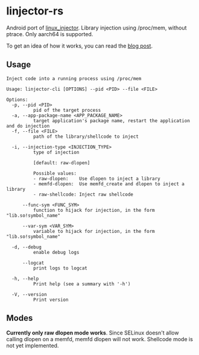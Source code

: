 # linjector-rs

Android port of [linux_injector](https://github.com/namazso/linux_injector). Library injection using /proc/mem, without ptrace. Only aarch64 is supported.

To get an idea of how it works, you can read the [blog post](https://erfur.github.io/blog/dev/code-injection-without-ptrace).

## Usage

```
Inject code into a running process using /proc/mem

Usage: linjector-cli [OPTIONS] --pid <PID> --file <FILE>

Options:
  -p, --pid <PID>
          pid of the target process
  -a, --app-package-name <APP_PACKAGE_NAME>
          target application's package name, restart the application and do injection
  -f, --file <FILE>
          path of the library/shellcode to inject

  -i, --injection-type <INJECTION_TYPE>
          type of injection

          [default: raw-dlopen]

          Possible values:
          - raw-dlopen:    Use dlopen to inject a library
          - memfd-dlopen:  Use memfd_create and dlopen to inject a library
          - raw-shellcode: Inject raw shellcode

      --func-sym <FUNC_SYM>
          function to hijack for injection, in the form "lib.so!symbol_name"

      --var-sym <VAR_SYM>
          variable to hijack for injection, in the form "lib.so!symbol_name"

  -d, --debug
          enable debug logs

      --logcat
          print logs to logcat

  -h, --help
          Print help (see a summary with '-h')

  -V, --version
          Print version
```

## Modes

**Currently only raw dlopen mode works**. Since SELinux doesn't allow calling dlopen on a memfd, memfd dlopen will not work. Shellcode mode is not yet implemented.

